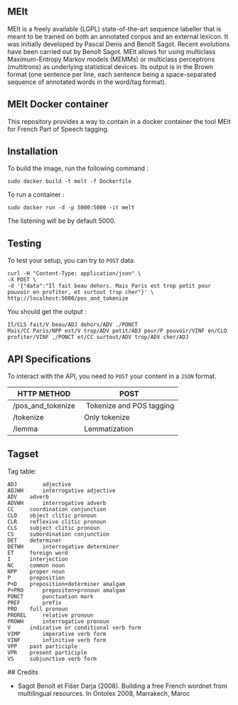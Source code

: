## MElt

MElt is a freely available (LGPL) state-of-the-art sequence labeller that is meant to be trained on both an annotated corpus and an external lexicon. It was initially developed by Pascal Denis and Benoît Sagot. Recent evolutions have been carried out by Benoît Sagot. MElt allows for using multiclass Maximum-Entropy Markov models (MEMMs) or multiclass perceptrons (multitrons) as underlying statistical devices. Its output is in the Brown format (one sentence per line, each sentence being a space-separated sequence of annotated words in the word/tag format).

## MElt Docker container

This repository provides a way to contain in a docker container the tool MElt for French Part of Speech tagging.

## Installation

To build the image, run the following command :

``` 
sudo docker build -t melt -f Dockerfile
```

To run a container :

```
sudo docker run -d -p 5000:5000 -it melt
```

The listening will be by default 5000.

## Testing

To test your setup, you can try to `POST` data.
```
curl -H "Content-Type: application/json" \
-X POST \
-d '{"data":"Il fait beau dehors. Mais Paris est trop petit pour pouvoir en profiter, et surtout trop cher"}' \
http://localhost:5000/pos_and_tokenize
```

You should get the output :

```
Il/CLS fait/V beau/ADJ dehors/ADV ./PONCT
Mais/CC Paris/NPP est/V trop/ADV petit/ADJ pour/P pouvoir/VINF en/CLO profiter/VINF ,/PONCT et/CC surtout/ADV trop/ADV cher/ADJ
```

## API Specifications

To interact with the API, you need to `POST` your content in a `JSON` format.

| HTTP METHOD | POST |
| ------------| ---- |
| /pos_and_tokenize | Tokenize and POS tagging |
| /tokenize | Only tokenize |
| /lemma | Lemmatization |

## Tagset

Tag table:

```
ADJ 	   adjective
ADJWH	   interrogative adjective
ADV	   adverb
ADVWH	   interrogative adverb
CC	   coordination conjunction
CLO	   object clitic pronoun
CLR	   reflexive clitic pronoun
CLS	   subject clitic pronoun
CS	   subordination conjunction
DET	   determiner
DETWH	   interrogative determiner
ET	   foreign word
I	   interjection
NC	   common noun
NPP	   proper noun
P	   preposition
P+D	   preposition+determiner amalgam
P+PRO	   prepositon+pronoun amalgam
PONCT	   punctuation mark
PREF	   prefix
PRO	   full pronoun
PROREL	   relative pronoun
PROWH	   interrogative pronoun
V	   indicative or conditional verb form
VIMP	   imperative verb form
VINF	   infinitive verb form
VPP	   past participle
VPR	   present participle
VS	   subjunctive verb form
```

## Credits
- Sagot Benoît et Fišer Darja (2008). Building a free French wordnet from multilingual resources. In Ontolex 2008, Marrakech, Maroc
